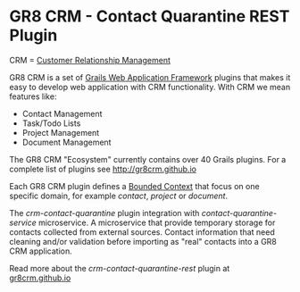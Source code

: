 # GR8 CRM - Contact Quarantine REST Plugin

CRM = [Customer Relationship Management](http://en.wikipedia.org/wiki/Customer_relationship_management)

GR8 CRM is a set of [Grails Web Application Framework](http://www.grails.org/)
plugins that makes it easy to develop web application with CRM functionality.
With CRM we mean features like:

- Contact Management
- Task/Todo Lists
- Project Management
- Document Management

The GR8 CRM "Ecosystem" currently contains over 40 Grails plugins. For a complete list of plugins see http://gr8crm.github.io

Each GR8 CRM plugin defines a [Bounded Context](http://martinfowler.com/bliki/BoundedContext.html)
that focus on one specific domain, for example *contact*, *project* or *document*.

The *crm-contact-quarantine* plugin integration with *contact-quarantine-service* microservice.
A microservice that provide temporary storage for contacts collected from external sources.
Contact information that need cleaning and/or validation before importing as "real" contacts into a GR8 CRM application.

Read more about the *crm-contact-quarantine-rest* plugin at [gr8crm.github.io](http://gr8crm.github.io/plugins/crm-contact-quarantine-rest/)
